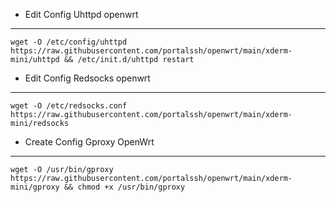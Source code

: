 * Edit Config Uhttpd openwrt
--------
```
wget -O /etc/config/uhttpd https://raw.githubusercontent.com/portalssh/openwrt/main/xderm-mini/uhttpd && /etc/init.d/uhttpd restart
```

* Edit Config Redsocks openwrt
--------
```
wget -O /etc/redsocks.conf https://raw.githubusercontent.com/portalssh/openwrt/main/xderm-mini/redsocks
```

* Create Config Gproxy OpenWrt
--------
```
wget -O /usr/bin/gproxy https://raw.githubusercontent.com/portalssh/openwrt/main/xderm-mini/gproxy && chmod +x /usr/bin/gproxy
```

